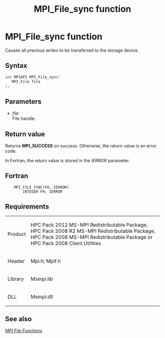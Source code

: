 ﻿---
title: MPI_File_sync function
TOCTitle: MPI_File_sync function
ms:assetid: b18288ed-e627-43a1-826a-bc80243500bc
ms:mtpsurl: https://msdn.microsoft.com/en-us/library/Dn473359(v=VS.85)
ms:contentKeyID: 59360895
ms.date: 03/28/2018
mtps_version: v=VS.85
f1_keywords:
- MPI_FILE_SYNC
- mpif/MPI_File_sync
- mpi/MPI_FILE_SYNC
dev_langs:
- C++
- C
---

# MPI\_File\_sync function

Causes all previous writes to be transferred to the storage device.

## Syntax

``` c++
int MPIAPI MPI_File_sync(
   MPI_File file
);
```

## Parameters

  - *file*  
    File handle.

## Return value

Returns **MPI\_SUCCESS** on success. Otherwise, the return value is an error code.

In Fortran, the return value is stored in the *IERROR* parameter.

## Fortran

``` FORTRAN
    MPI_FILE_SYNC(FH, IERROR)
        INTEGER FH, IERROR
```

## Requirements

<table>
<colgroup>
<col  />
<col  />
</colgroup>
<tbody>
<tr class="odd">
<td><p>Product</p></td>
<td><p>HPC Pack 2012 MS-MPI Redistributable Package, HPC Pack 2008 R2 MS-MPI Redistributable Package, HPC Pack 2008 MS-MPI Redistributable Package or HPC Pack 2008 Client Utilities</p></td>
</tr>
<tr class="even">
<td><p>Header</p></td>
<td>Mpi.h;
Mpif.h</td>
</tr>
<tr class="odd">
<td><p>Library</p></td>
<td>Msmpi.lib</td>
</tr>
<tr class="even">
<td><p>DLL</p></td>
<td>Msmpi.dll</td>
</tr>
</tbody>
</table>


## See also

[MPI File Functions](mpi-file-functions.md)

